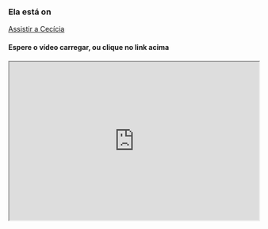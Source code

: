 ### Ela está on

[Assistir a Cecícia](https://breezy-bulldog-34.loca.lt)

#### Espere o vídeo carregar, ou clique no link acima
<iframe
  src="https://breezy-bulldog-34.loca.lt" scrolling="no"
  style="width:100%; height:320px; overflow: hidden;"
></iframe>



